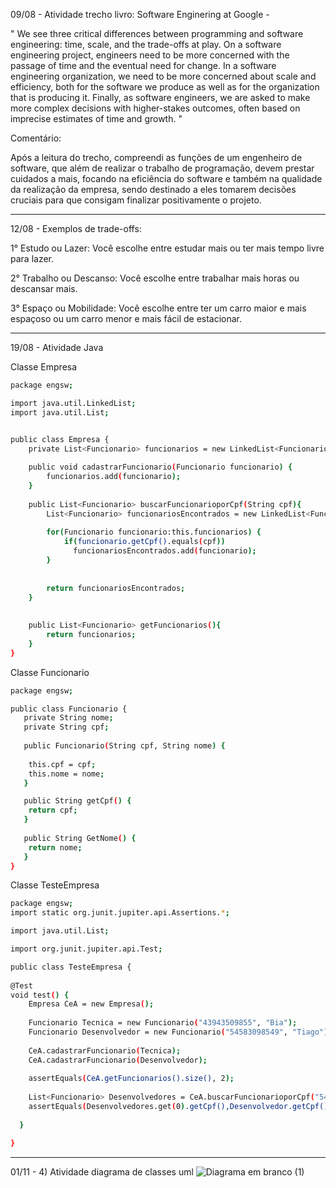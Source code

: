 09/08 - Atividade trecho livro: Software Enginering at Google - 

" We see three critical differences between programming and software engineering: time, scale, and the trade-offs at play. 
On a software engineering project, engineers need to be more concerned with the passage of time and the eventual need for change. 
In a software engineering organization, we need to be more concerned about scale and efficiency, both for the software we produce as well as for the organization that is producing it. 
Finally, as software engineers, we are asked to make more complex decisions with higher-stakes outcomes, often based on imprecise estimates of time and growth. "

Comentário: 

Após a leitura do trecho, compreendi as funções de um engenheiro de software, que além de realizar o trabalho de programação, devem prestar cuidados a mais, focando na eficiência do software e também na qualidade da realização da empresa,
sendo destinado a eles tomarem decisões cruciais para que consigam finalizar positivamente o projeto.

----------------------------------------------------------------------------------------------------------------------------------------------------------
12/08 - Exemplos de trade-offs: 

1° Estudo ou Lazer: Você escolhe entre estudar mais ou ter mais tempo livre para lazer.

2° Trabalho ou Descanso: Você escolhe entre trabalhar mais horas ou descansar mais.

3° Espaço ou Mobilidade: Você escolhe entre ter um carro maior e mais espaçoso ou um carro menor e mais fácil de estacionar.

----------------------------------------------------------------------------------------------------------------------------------------------------------
19/08 - Atividade Java

Classe Empresa 

```bash
package engsw;

import java.util.LinkedList;
import java.util.List;


public class Empresa {
	private List<Funcionario> funcionarios = new LinkedList<Funcionario>();
	
	public void cadastrarFuncionario(Funcionario funcionario) {
		funcionarios.add(funcionario);
	}
	
	public List<Funcionario> buscarFuncionarioporCpf(String cpf){
		List<Funcionario> funcionariosEncontrados = new LinkedList<Funcionario>();
		
		for(Funcionario funcionario:this.funcionarios) {
			if(funcionario.getCpf().equals(cpf))
              funcionariosEncontrados.add(funcionario);
		}
			
		
		return funcionariosEncontrados;
	}
	
	
	public List<Funcionario> getFuncionarios(){
		return funcionarios;
	}
}
```
Classe Funcionario 

```bash
package engsw;

public class Funcionario {
   private String nome;
   private String cpf;
   
   public Funcionario(String cpf, String nome) {
   	
   	this.cpf = cpf;
   	this.nome = nome;
   }

   public String getCpf() {
   	return cpf;
   }
   
   public String GetNome() {
   	return nome;
   }
}
```
Classe TesteEmpresa 

```bash
package engsw;
import static org.junit.jupiter.api.Assertions.*;

import java.util.List;

import org.junit.jupiter.api.Test;

public class TesteEmpresa {
	
@Test 
void test() {
	Empresa CeA = new Empresa();
	
	Funcionario Tecnica = new Funcionario("43943509855", "Bia");
	Funcionario Desenvolvedor = new Funcionario("54583098549", "Tiago");
	
	CeA.cadastrarFuncionario(Tecnica);
	CeA.cadastrarFuncionario(Desenvolvedor);
	
	assertEquals(CeA.getFuncionarios().size(), 2);
	
	List<Funcionario> Desenvolvedores = CeA.buscarFuncionarioporCpf("54583098549");
	assertEquals(Desenvolvedores.get(0).getCpf(),Desenvolvedor.getCpf());
		
  }

}
```
----------------------------------------------------------------------------------------------------------------------------------------------------------

01/11 - 4) Atividade diagrama de classes uml 
![Diagrama em branco (1)](https://github.com/user-attachments/assets/495d9c92-5768-4bd9-882c-8053d0951c0c)

